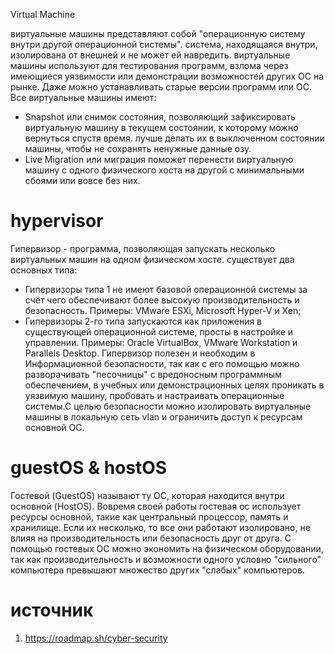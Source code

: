 Virtual Machine

виртуальные машины представляют собой "операционную систему внутри другой операционной системы". система, находящаяся внутри, изолирована от внешней и не может ей навредить. виртуальные машины используют для тестирования программ, взлома через имеющиеся уязвимости или демонстрации возможностей других ОС на рынке.  Даже можно устанавливать старые версии программ или ОС. Все виртуальные машины имеют:
- Snapshot или снимок состояния, позволяющий зафиксировать виртуальную машину в текущем состоянии, к которому можно вернуться спустя время. лучше делать их в выключенном состоянии машины, чтобы не сохранять ненужные данные озу.
- Live Migration или миграция поможет перенести виртуальную машину с одного физического хоста на другой с минимальными сбоями или вовсе без них.
# hypervisor
Гипервизор - программа, позволяющая запускать несколько виртуальных машин на одном физическом хосте. существует два основных типа:
- Гипервизоры типа 1 не имеют базовой операционной системы за счёт чего обеспечивают более высокую производительность и безопасность. Примеры: VMware ESXi, Microsoft Hyper-V и Xen;
- Гипервизоры 2-го типа запускаются как приложения в существующей операционной системе, просты в настройке и управлении. Примеры: Oracle VirtualBox, VMware Workstation и Parallels Desktop.
Гипервизор полезен и необходим в Информационной безопасности, так как с его помощью можно разворачивать "песочницы" с вредоносным программным обеспечением, в учебных или демонстрационных целях проникать в уязвимую машину, пробовать и настраивать операционные системы.С целью безопасности можно изолировать виртуальные машины в локальную сеть vlan и ограничить доступ к ресурсам основной ОС.
# guestOS & hostOS
Гостевой (GuestOS) называют ту ОС, которая находится внутри основной (HostOS). Вовремя своей работы гостевая ос использует ресурсы основной, такие как центральный процессор, память и хранилище. Если их несколько, то все они работают изолировано, не влияя на производительность или безопасность друг от друга. С помощью гостевых ОС можно экономить на физическом оборудовании, так как производительность и возможности одного условно "сильного" компьютера превышают множество других "слабых" компьютеров.
# источник
1. https://roadmap.sh/cyber-security